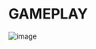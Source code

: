 # GAMEPLAY

![image](https://github.com/muhammeteminsen/Mystic-Dungeon/assets/116170392/98bcf351-3b41-4ca6-af9f-c4b5ab30d3b6)
